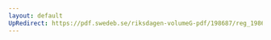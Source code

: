 ```yaml
---
layout: default
UpRedirect: https://pdf.swedeb.se/riksdagen-volumeG-pdf/198687/reg_198687__reg_03/reg_198687__reg_03_0120.pdf
---
```

